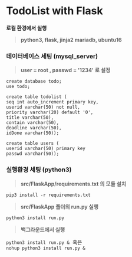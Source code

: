 # TodoList with Flask
__로컬 환경에서 실행__
>**python3, flask, jinja2
>mariadb, ubuntu16**

### 데이터베이스 세팅 (mysql_server)
>**user = root , passwd = '1234' 로 설정**
<pre><code>create database todo;
use todo;
</code><code>
create table todolist (
seq int auto_increment primary key,
userid varchar(50) not null,
priority varchar(20) default '0',
title varchar(50),
contain varchar(50),
deadline varchar(50),
idDone varchar(50));
</code><code>
create table users (
userid varchar(50) primary key
passwd varchar(50));
</code></pre>
### 실행환경 세팅 (python3)
>**src/FlaskApp/requirements.txt 의 모듈 설치**
<pre><code>pip3 install -r requirements.txt
</code></pre>
>**src/FlaskApp 폴더의 run.py 실행**
<pre><code>python3 install run.py
</code></pre>
>**백그라운드에서 실행**
<pre><code>python3 install run.py &</code> 혹은
<code>nohup python3 install run.py &</code>
</pre>
